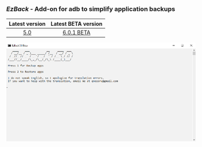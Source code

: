 ### *EzBack* - Add-on for adb to simplify application backups  
| Latest version | Latest BETA version |
| :------------------: |:------------------:|
| [5.0](https://github.com/qnezor/EzBack/releases/tag/5.0) | [6.0.1 BETA](https://github.com/qnezor/EzBack/releases/tag/6.0.1-beta) |

![EzBack 5.0](/files/ezback5.0.png) 
